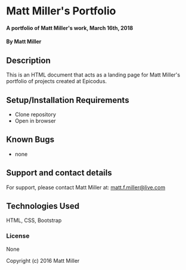 # Matt Miller's Portfolio

#### A portfolio of Matt Miller's work, March 16th, 2018

#### By Matt Miller

## Description

This is an HTML document that acts as a landing page for Matt Miller's portfolio of projects created at Epicodus.

## Setup/Installation Requirements

* Clone repository
* Open in browser


## Known Bugs

* none

## Support and contact details

For support, please contact Matt Miller at: matt.f.miller@live.com

## Technologies Used

HTML, CSS, Bootstrap

### License

None

Copyright (c) 2016 Matt Miller
